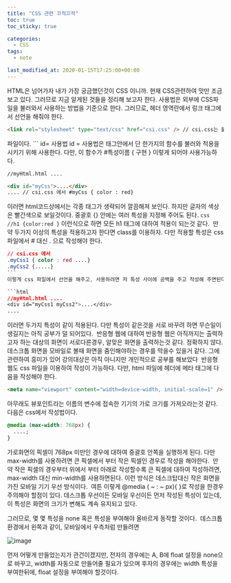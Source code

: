 ```yaml
---
title: "CSS 관련 끄적끄적"
toc: true
toc_sticky: true

categories:
  - CSS
tags:
  - note

last_modified_at: 2020-01-15T17:25:00+00:00
---
```


HTML은 넘어가자 내가 가장 궁금했던것이 CSS 이니까.
현재 CSS관련하여 맛만 조금 보고 있다.
그러므로 지금 알게된 것들을 정리해 보고자 한다.
​
사용법은 외부에 CSS파일을 불러와서 사용하는 방법을 기준으로 한다.
그러므로, 헤더 영역란에서 링크 태그에서 선언을 해줘야 한다.

```html
<link rel="stylesheet" type="text/css" href="csi.css" /> // csi.css는 불러올 css
```

파일이다. ​``` id= 사용법 id = 사용법은 태그안에서 단 한가지의 함수를 불러와
적용을 시키기 위해 사용한다. 다만, 이 함수가 #특성이름 { 구현 } 이렇게 되어야
사용가능하다. ​

```html
//myHtml.html ....

<div id="myCss">....</div>
.... // csi.css 에서 #myCss { color : red}
```

이러면 html코드상에서는 각종 태그가 생략되어 깔끔해져 보인다. 하지만 글자의 색상은 빨간색으로 보일것이다.
중괄호 {} 안에는 여러 특성을 지정해 주어도 된다.
​`css //h1 {color:red }` 이런식으로 하면 모든 h1 태그에 대하여 적용이 되는것 같다. ​
만약 두가지 이상의 특성을 적용하고자 한다면 class를 이용하자.
다만 적용할 특성은 css 파일에서 # 대신 . 으로 작성해야 한다.

````css
// csi.css 에서
.myCss1 { color : red ....}
.myCss2 {.....}
​```
이렇게 css 파일에서 선언을 해주고, 사용하려면 저 특성 사이에 공백을 주고 작성해 주면된다.

```html
//myHtml.html ....
<div id="myCss1 myCss2">....</div>
....
````

이러면 두가지 특성이 같이 적용된다.
다만 특성이 같은것을 서로 바꾸려 하면 무슨일이 생길지는 아직 공부가 덜 되어있다.
​
반응형 웹에 대하여
반응형 웹은 아직까지는 출력하고자 하는 대상의 화면이 서로다른경우, 알맞은 화면을 출력하는것 같다. 정확하지 않다.
데스크톱 화면을 모바일로 볼때 화면을 줌인해야하는 경우를 막을수 있을거 같다.
그에 관련하여 흥미가 있어 강의대상은 아직 아니지만 개인적으로 공부를 해보았다
​
반응형 웹도 css 파일을 이용하여 작성이 가능하다.
다만, html 파일에 헤더에 메타 태그에 다음을 작성해야 한다.

```html
<meta name="viewport" content="width=device-width, initial-scale=1" /> ​
```

아무래도 뷰포인트라는 이름의 변수에 접속한 기기의 가로 크기를 가져오라는것 같다.
다음은 css에서 작성법이다.

```css
@media (max-width: 768px) {
  ....;
}
```

가로화면의 픽셀이 768px 미만인 경우에 대하여 중괄호 안쪽을 실행하게 된다.
다만 max-width를 사용하려면 큰 픽셀에서 부터 작은 픽셀인 경우로 작성을 해야한다.
​
만약 작은 픽셀의 경우부터 위에서 부터 아래로 작성할수록 큰 픽셀에 대하여 작성하려면, max-width 대신 min-width를 사용하면된다.
이런 방식은 데스크탑대신 작은 화면을 가진 모바일 기기 우선 방식이다.
​
여튼 이렇게 @media ( ~ : ~ px){ }로 작성을 한경우 주의해야 할점이 있다.
데스크톱 우선이든 모바일 우선이든 먼저 작성된 특성이 있는데, 이 특성은 화면의 크기가 변해도 계속 유지되고 있다.

그러므로, 몇 몇 특성을 none 혹은 특성을 부여해야 올바르게 동작할 것이다.
​
데스크톱 환경에서 왼쪽과 같이, 모바일에서 우측처럼 만들려면

![image](https://postfiles.pstatic.net/MjAyMDAxMTVfODAg/MDAxNTc5MDc2NTQxMTE4.ZD-6UPbF2zHKXLLx9CteKME42xeQrqSheDPP5qJRGiIg.ht65VnEepc3-haY46rvcJ22AstquGeMuQkSIbwLGJgMg.PNG.scm0222/image.png?type=w966)

먼저 어떻게 만들었는지가 관건이겠지만,
전자의 경우에는 A, B에 float 설정을 none으로 바꾸고, width를 자동으로 만들어줄 필요가 있으며
후자의 경우에는 width 특성을 부여한뒤에, float 설정을 부여해야 할것이다.

